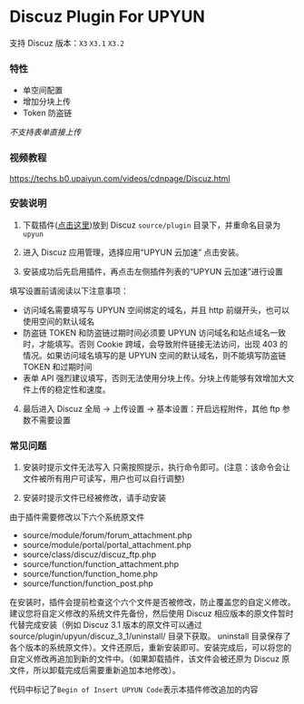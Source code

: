 # Discuz Plugin For UPYUN
 支持 Discuz 版本：`X3` `X3.1` `X3.2`
### 特性
* 单空间配置
* 增加分块上传
* Token 防盗链

*不支持表单直接上传*

### 视频教程

https://techs.b0.upaiyun.com/videos/cdnpage/Discuz.html

### 安装说明

1. 下载插件([点击这里](https://github.com/upyun/discuz-plugin/archive/master.zip))放到 Discuz `source/plugin` 目录下，并重命名目录为 `upyun`

2. 进入 Discuz 应用管理，选择应用“UPYUN 云加速” 点击安装。

3. 安装成功后先启用插件，再点击左侧插件列表的“UPYUN 云加速”进行设置

  填写设置前请阅读以下注意事项：
  * 访问域名需要填写与 UPYUN 空间绑定的域名，并且 http 前缀开头，也可以使用空间的默认域名
  * 防盗链 TOKEN 和防盗链过期时间必须要 UPYUN 访问域名和站点域名一致时，才能填写。否则 Cookie 跨域，会导致附件链接无法访问，出现 403 的情况。如果访问域名填写的是 UPYUN 空间的默认域名，则不能填写防盗链 TOKEN 和过期时间
  * 表单 API 强烈建议填写，否则无法使用分块上传。分块上传能够有效增加大文件上传的稳定性和速度。

4. 最后进入 Discuz 全局 -> 上传设置 -> 基本设置：开启远程附件，其他 ftp 参数不需要设置

### 常见问题
1. 安装时提示文件无法写入
只需按照提示，执行命令即可。(注意：该命令会让文件被所有用户可读写，用户也可以自行调整)

2. 安装时提示文件已经被修改，请手动安装

  由于插件需要修改以下六个系统原文件
  * source/module/forum/forum_attachment.php
  * source/module/portal/portal_attachment.php 
  * source/class/discuz/discuz_ftp.php 
  * source/function/function_attachment.php
  * source/function/function_home.php
  * source/function/function_post.php

  在安装时，插件会提前检查这个六个文件是否被修改，防止覆盖您的自定义修改。建议您将自定义修改的系统文件先备份，然后使用 Discuz 相应版本的原文件暂时代替完成安装（例如 Discuz 3.1 版本的原文件可以通过 source/plugin/upyun/discuz_3_1/uninstall/ 目录下获取。 uninstall 目录保存了各个版本的系统原文件）。文件还原后，重新安装即可。安装完成后，可以将您的自定义修改再追加到新的文件中。（如果卸载插件，该文件会被还原为 Discuz 原文件，所以卸载完成后需要重新追加本地修改）。
  
  代码中标记了`Begin of Insert UPYUN Code`表示本插件修改追加的内容

